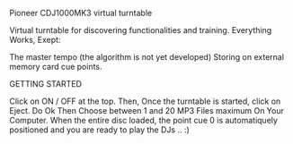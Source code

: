 Pioneer CDJ1000MK3 virtual turntable

Virtual turntable for discovering functionalities and training. Everything Works, Exept:

The master tempo (the algorithm is not yet developed)
Storing on external memory card cue points.

GETTING STARTED

Click on ON / OFF at the top. Then, Once the turntable is started, click on Eject. Do Ok Then Choose between 1 and 20 MP3 Files maximum On Your Computer. When the entire disc loaded, the point cue 0 is automatiquely positioned and you are ready to play the DJs .. :)
